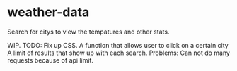 # weather-data
Search for citys to view the tempatures and other stats.

WIP.
TODO:
Fix up CSS.
A function that allows user to click on a certain city
A limit of results that show up with each search.
Problems:
Can not do many requests because of api limit.
